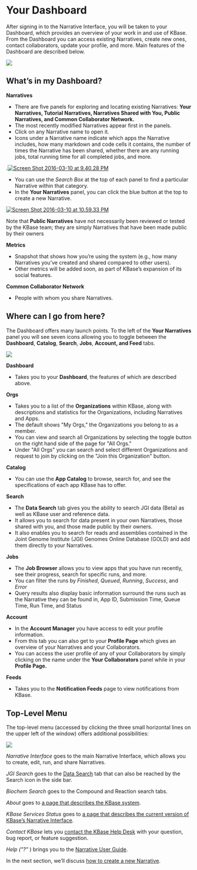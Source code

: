 # Your Dashboard

After signing in to the Narrative Interface, you will be taken to your Dashboard, which provides an overview of your work in and use of KBase. From the Dashboard you can access existing Narratives, create new ones, contact collaborators, update your profile, and more. Main features of the Dashboard are described below.

![](../../.gitbook/assets/dashboard.png)

## What’s in my Dashboard?

**Narratives**

* There are five panels for exploring and locating existing Narratives: **Your Narratives, Tutorial Narratives, Narratives Shared with You,  Public Narratives, and Common Collaborator Network.**
* The most recently modified Narratives appear first in the panels.
* Click on any Narrative name to open it.
* Icons under a Narrative name indicate which apps the Narrative includes, how many markdown and code cells it contains, the number of times the Narrative has been shared, whether there are any running jobs, total running time for all completed jobs, and more.

.[![Screen Shot 2016-03-10 at 9.40.28 PM](../../.gitbook/assets/narrative1.png)](https://kbase.us/wp-content/uploads/2015/02/Narrative1.png) 

* You can use the _Search Box_ at the top of each panel to find a particular Narrative within that category.
* In the **Your Narratives** panel, you can click the blue button at the top to create a new Narrative.

[![Screen Shot 2016-03-10 at 10.59.33 PM](../../.gitbook/assets/screen-shot-2016-03-10-at-10.59.33-pm-300x43.png)](https://kbase.us/wp-content/uploads/2015/02/Screen-Shot-2016-03-10-at-10.59.33-PM.png)

Note that **Public Narratives** have not necessarily been reviewed or tested by the KBase team; they are simply Narratives that have been made public by their owners

**Metrics**

* Snapshot that shows how you’re using the system \(e.g., how many Narratives you’ve created and shared compared to other users\).
* Other metrics will be added soon, as part of KBase’s expansion of its social features.

**Common Collaborator Network**

* People with whom you share Narratives.

## Where can I go from here?

The Dashboard offers many launch points. To the left of the **Your Narratives** panel you will see seven icons allowing you to toggle between the **Dashboard**, **Catalog**, **Search**, **Jobs**, **Account, and Feed** tabs.

![](../../.gitbook/assets/kbasedashboard%20%281%29.png)

**Dashboard**

* Takes you to your **Dashboard**, the features of which are described above.

**Orgs**

* Takes you to a list of the **Organizations** within KBase, along with descriptions and statistics for the Organizations, including Narratives and Apps. 
* The default shows "My Orgs," the Organizations you belong to as a member. 
* You can view and search all Organizations by selecting the toggle button on the right hand side of the page for "All Orgs." 
* Under "All Orgs" you can search and select different Organizations and request to join by clicking on the "Join this Organization" button. 

**Catalog**

* You can use the **App Catalog** to browse, search for, and see the specifications of each app KBase has to offer.

**Search**

* The **Data Search** tab gives you the ability to search JGI data \(Beta\) as well as KBase user and reference data.
* It allows you to search for data present in your own Narratives, those shared with you, and those made public by their owners.
* It also enables you to search for reads and assemblies contained in the Joint Genome Institute \(JGI\) Genomes Online Database \(GOLD\) and add them directly to your Narratives.

**Jobs**

* The **Job Browser** allows you to view apps that you have run recently, see their progress, search for specific runs, and more.
* You can filter the runs by _Finished_, _Queued_, _Running_, _Success_, and _Error_
* Query results also display basic information surround the runs such as the Narrative they can be found in, App ID, Submission Time, Queue Time, Run Time, and Status

**Account**

* In the **Account Manager** you have access to edit your profile information.
* From this tab you can also get to your **Profile Page** which gives an overview of your Narratives and your Collaborators.
* You can access the user profile of any of your Collaborators by simply clicking on the name under the **Your Collaborators** panel while in your **Profile Page.**

**Feeds**

* Takes you to the **Notification Feeds** page to view notifications from KBase. 

## Top-Level Menu

The top-level menu \(accessed by clicking the three small horizontal lines on the upper left of the window\) offers additional possibilities:

![](../../.gitbook/assets/kbasetoplevelmenu.png)

_Narrative Interface_ goes to the main Narrative Interface, which allows you to create, edit, run, and share Narratives.

_JGI Search_ goes to the [Data Search](https://narrative.kbase.us/#jgi-search?q=) tab that can also be reached by the Search icon in the side bar.

_Biochem Search_ goes to the Compound and Reaction search tabs. 

_About_ goes to [a page that describes the KBase system](https://kbase.us/what-is-kbase/).

_KBase Services Status_ goes to [a page that describes the current version of KBase’s Narrative Interface](https://narrative.kbase.us/#about/services).

_Contact KBase_ lets you [contact the KBase Help Desk](https://kbase.us/contact-us/) with your question, bug report, or feature suggestion.

_Help \("?"_ \) brings you to the [Narrative User Guide](https://kbase.us/narrative-guide/).

In the next section, we’ll discuss [how to create a new Narrative](create-a-narrative.md).

